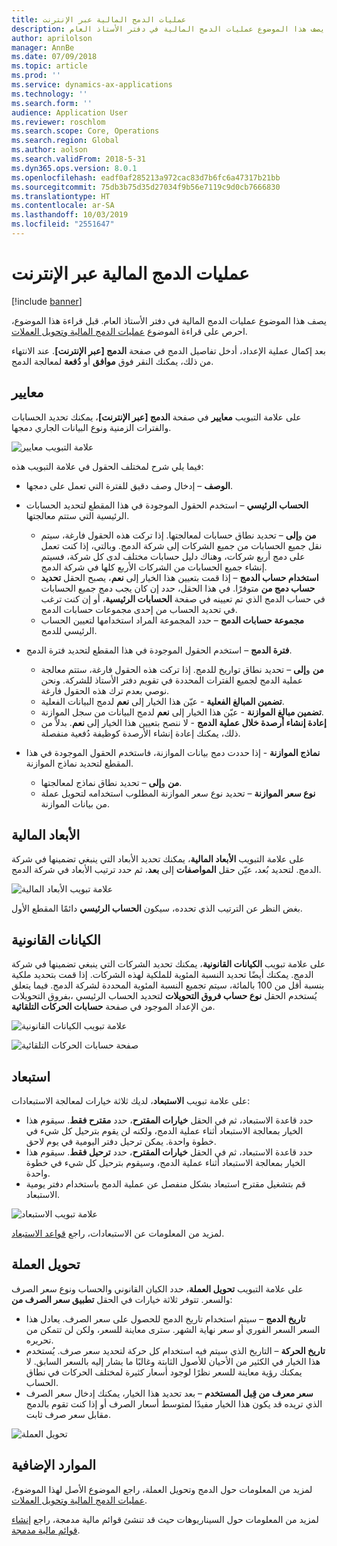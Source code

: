 ```yaml
---
title: عمليات الدمج المالية عبر الإنترنت
description: يصف هذا الموضوع عمليات الدمج المالية في دفتر الأستاذ العام.
author: aprilolson
manager: AnnBe
ms.date: 07/09/2018
ms.topic: article
ms.prod: ''
ms.service: dynamics-ax-applications
ms.technology: ''
ms.search.form: ''
audience: Application User
ms.reviewer: roschlom
ms.search.scope: Core, Operations
ms.search.region: Global
ms.author: aolson
ms.search.validFrom: 2018-5-31
ms.dyn365.ops.version: 8.0.1
ms.openlocfilehash: eadf0af285213a972cac83d7b6fc6a47317b21bb
ms.sourcegitcommit: 75db3b75d35d27034f9b56e7119c9d0cb7666830
ms.translationtype: HT
ms.contentlocale: ar-SA
ms.lasthandoff: 10/03/2019
ms.locfileid: "2551647"
---
```

# <a name="online-financial-consolidations"></a>عمليات الدمج المالية عبر الإنترنت

[!include [banner](../includes/banner.md)]

يصف هذا الموضوع عمليات الدمج المالية في دفتر الأستاذ العام. قبل قراءة هذا الموضوع، احرص على قراءة الموضوع [عمليات الدمج المالية وتحويل العملات‬](financial-consolidations-currency-translation.md).

بعد إكمال عملية الإعداد، أدخل تفاصيل الدمج في صفحة **الدمج [عبر الإنترنت]**. عند الانتهاء من ذلك، يمكنك النقر فوق **موافق** أو **دُفعة** لمعالجة الدمج.

## <a name="criteria"></a>معايير
على علامة التبويب **معايير** في صفحة **الدمج [عبر الإنترنت]**، يمكنك تحديد الحسابات والفترات الزمنية ونوع البيانات الجاري دمجها.

![علامة التبويب معايير](./media/criteria-consolidate-online.png "علامة التبويب معايير")

فيما يلي شرح لمختلف الحقول في علامة التبويب هذه:

- **الوصف** – إدخال وصف دقيق للفترة التي تعمل على دمجها.
- **الحساب الرئيسي** – استخدم الحقول الموجودة في هذا المقطع لتحديد الحسابات الرئيسية التي ستتم معالجتها.

    - **من** و**إلى** – تحديد نطاق حسابات لمعالجتها. إذا تركت هذه الحقول فارغة، سيتم نقل جميع الحسابات من جميع الشركات إلى شركة الدمج. وبالتي، إذا كنت تعمل على دمج أربع شركات، وهناك دليل حسابات مختلف لدى كل شركة، فسيتم إنشاء جميع الحسابات من الشركات الأربع كلها في شركة الدمج.
    - **استخدام حساب الدمج** – إذا قمت بتعيين هذا الخيار إلى **نعم**، يصبح الحقل **تحديد حساب دمج من‬** متوفرًا. في هذا الحقل، حدد إن كان يجب دمج جميع الحسابات في حساب الدمج الذي تم تعيينه في صفحة **الحسابات الرئيسية**، أو إن كنت ترغب في تحديد الحساب من إحدى مجموعات حسابات الدمج.
    - **مجموعة حسابات الدمج** – حدد المجموعة المراد استخدامها لتعيين الحساب الرئيسي للدمج.

- **فترة الدمج** – استخدم الحقول الموجودة في هذا المقطع لتحديد فترة الدمج‏‎.

    - **من** و**إلى** – تحديد نطاق تواريخ للدمج. إذا تركت هذه الحقول فارغة، ستتم معالجة عملية الدمج لجميع الفترات المحددة في تقويم دفتر الأستاذ للشركة. ونحن نوصي بعدم ترك هذه الحقول فارغة.
    - **تضمين المبالغ الفعلية** - عيّن هذا الخيار إلى **نعم** لدمج البيانات الفعلية.
    - **تضمين مبالغ الموازنة** - عيّن هذا الخيار إلى **نعم** لدمج البيانات من سجل الموازنة.
    - **‏‫إعادة إنشاء أرصدة خلال عملية الدمج‬** - لا ننصح بتعيين هذا الخيار إلى **نعم**. بدلاً من ذلك، يمكنك إعادة إنشاء الأرصدة كوظيفة دُفعية منفصلة.

- **نماذج الموازنة** - إذا حددت دمج بيانات الموازنة، فاستخدم الحقول الموجودة في هذا المقطع لتحديد نماذج الموازنة.

    - **من** و**إلى** – تحديد نطاق نماذج لمعالجتها.
    - **نوع سعر الموازنة‬** – تحديد نوع سعر الموازنة‬ المطلوب استخدامه لتحويل عملة من بيانات الموازنة.

## <a name="financial-dimensions"></a>الأبعاد المالية
على علامة التبويب **الأبعاد المالية**، يمكنك تحديد الأبعاد التي ينبغي تضمينها في شركة الدمج. لتحديد بُعد، عيّن حقل **المواصفات** إلى **بعد**، ثم حدد ترتيب الأبعاد في شركة الدمج.

![علامة تبويب الأبعاد المالية](./media/financial-dimensions-cons.png "علامة تبويب الأبعاد المالية")

بغض النظر عن الترتيب الذي تحدده، سيكون **الحساب الرئيسي** دائمًا المقطع الأول.

## <a name="legal-entities"></a>الكيانات القانونية
على علامة تبويب **الكيانات القانونية**، يمكنك تحديد الشركات التي ينبغي تضمينها في شركة الدمج. يمكنك أيضًا تحديد النسبة المئوية للملكية لهذه الشركات. إذا قمت بتحديد ملكية بنسبة أقل من 100 بالمائة، سيتم تجميع النسبة المئوية المحددة لشركة الدمج. فيما يتعلق بفروق التحويلات‬‏‎، يُستخدم الحقل **نوع حساب فروق التحويلات‬** لتحديد الحساب الرئيسي من الإعداد الموجود في صفحة **حسابات الحركات التلقائية‬**.

![علامة تبويب الكيانات القانونية](./media/legal-entities-cons.png "علامة تبويب الكيانات القانونية")

![صفحة حسابات الحركات التلقائية](./media/accounts-for-automatic-cons.png "صفحة حسابات الحركات التلقائية")

## <a name="elimination"></a>استبعاد
على علامة تبويب **الاستبعاد**، لديك ثلاثة خيارات لمعالجة الاستبعادات:

- حدد قاعدة الاستبعاد، ثم في الحقل **خيارات المقترح‬**، حدد **مقترح فقط**. سيقوم هذا الخيار بمعالجة الاستبعاد أثناء عملية الدمج، ولكنه لن يقوم بترحيل كل شيء في خطوة واحدة. يمكن ترحيل دفتر اليومية في يوم لاحق.
- حدد قاعدة الاستبعاد، ثم في الحقل **خيارات المقترح‬**، حدد **ترحيل فقط**. سيقوم هذا الخيار بمعالجة الاستبعاد أثناء عملية الدمج، وسيقوم بترحيل كل شيء في خطوة واحدة.
- قم بتشغيل مقترح استبعاد بشكل منفصل عن عملية الدمج باستخدام دفتر يومية الاستبعاد.

![علامة تبويب الاستبعاد](./media/elimination-cons-onl.png "علامة تبويب الاستبعاد")

لمزيد من المعلومات عن الاستبعادات، راجع [قواعد الاستبعاد](./elimination-rules.md).

## <a name="currency-translation"></a>تحويل العملة
على علامة التبويب **تحويل العملة‬**، حدد الكيان القانوني والحساب ونوع سعر الصرف والسعر. تتوفر ثلاثة خيارات في الحقل **تطبيق سعر الصرف من**:

- **تاريخ الدمج** – سيتم استخدام تاريخ الدمج للحصول على سعر الصرف. يعادل هذا السعر السعر الفوري أو سعر نهاية الشهر. سترى معاينة للسعر، ولكن لن تتمكن من تحريره.
- **تاريخ الحركة** – التاريخ الذي سيتم فيه استخدام كل حركة لتحديد سعر صرف. يُستخدم هذا الخيار في الكثير من الأحيان للأصول الثابتة وغالبًا ما يشار إليه بالسعر السابق. لا يمكنك رؤية معاينة للسعر نظرًا لوجود أسعار كثيرة لمختلف الحركات في نطاق الحساب.
- **سعر معرف من قِبل المستخدم‬** – بعد تحديد هذا الخيار، يمكنك إدخال سعر الصرف الذي تريده قد يكون هذا الخيار مفيدًا لمتوسط أسعار الصرف أو إذا كنت تقوم بالدمج مقابل سعر صرف ثابت.

![تحويل العملة‬](./media/currency-translation-cons-online.png "تحويل العملة‬")

## <a name="additional-resources"></a>الموارد الإضافية

لمزيد من المعلومات حول الدمج وتحويل العملة‬، راجع الموضوع الأصل لهذا الموضوع، [عمليات الدمج المالية وتحويل العملات‬](./financial-consolidations-currency-translation.md).

لمزيد من المعلومات حول السيناريوهات حيث قد تنشئ قوائم مالية مدمجة، راجع [إنشاء قوائم مالية مدمجة‬](./generating-consolidated-financial-statements.md).
